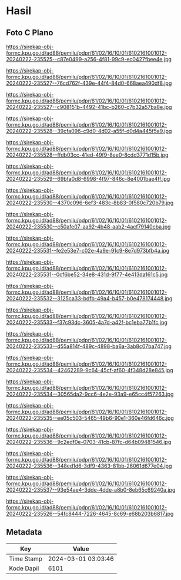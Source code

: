 # Hasil

## Foto C Plano

https://sirekap-obj-formc.kpu.go.id/ad88/pemilu/pdpr/61/02/16/10/01/6102161001012-20240222-235525--c87e0499-a256-4f81-99c9-ec0427fbee4e.jpg

https://sirekap-obj-formc.kpu.go.id/ad88/pemilu/pdpr/61/02/16/10/01/6102161001012-20240222-235527--76cd762f-439e-44f4-84d0-668aea490df8.jpg

https://sirekap-obj-formc.kpu.go.id/ad88/pemilu/pdpr/61/02/16/10/01/6102161001012-20240222-235527--c908151b-4492-41bc-b260-c7b32a57ba8e.jpg

https://sirekap-obj-formc.kpu.go.id/ad88/pemilu/pdpr/61/02/16/10/01/6102161001012-20240222-235528--39cfa096-c9d0-4d02-a55f-d0d4a445f5a9.jpg

https://sirekap-obj-formc.kpu.go.id/ad88/pemilu/pdpr/61/02/16/10/01/6102161001012-20240222-235528--ffdb03cc-41ed-49f9-8ee0-8cdd3771d15b.jpg

https://sirekap-obj-formc.kpu.go.id/ad88/pemilu/pdpr/61/02/16/10/01/6102161001012-20240222-235529--69bfa0d8-6998-4f97-846c-8e4001bae4ff.jpg

https://sirekap-obj-formc.kpu.go.id/ad88/pemilu/pdpr/61/02/16/10/01/6102161001012-20240222-235530--4370c096-6ef3-483c-8b83-0f580c720b79.jpg

https://sirekap-obj-formc.kpu.go.id/ad88/pemilu/pdpr/61/02/16/10/01/6102161001012-20240222-235530--c50afe07-aa92-4b48-aab2-4acf79140cba.jpg

https://sirekap-obj-formc.kpu.go.id/ad88/pemilu/pdpr/61/02/16/10/01/6102161001012-20240222-235531--fe2e53e7-c02e-4a9e-91c9-8e7d973bfb4a.jpg

https://sirekap-obj-formc.kpu.go.id/ad88/pemilu/pdpr/61/02/16/10/01/6102161001012-20240222-235531--0cf6be52-34e8-431d-9f77-4e413da161c5.jpg

https://sirekap-obj-formc.kpu.go.id/ad88/pemilu/pdpr/61/02/16/10/01/6102161001012-20240222-235532--3125ca33-bdfb-49a4-b457-b0e478174448.jpg

https://sirekap-obj-formc.kpu.go.id/ad88/pemilu/pdpr/61/02/16/10/01/6102161001012-20240222-235533--f37c93dc-3605-4a7d-a42f-bc1eba77b1fc.jpg

https://sirekap-obj-formc.kpu.go.id/ad88/pemilu/pdpr/61/02/16/10/01/6102161001012-20240222-235533--d55a814f-489c-4898-ba6a-3ab8c07ba747.jpg

https://sirekap-obj-formc.kpu.go.id/ad88/pemilu/pdpr/61/02/16/10/01/6102161001012-20240222-235534--42462289-9c64-45cf-af60-4f348d28e845.jpg

https://sirekap-obj-formc.kpu.go.id/ad88/pemilu/pdpr/61/02/16/10/01/6102161001012-20240222-235534--30565da2-9cc6-4e2e-93a9-e65cc4f57263.jpg

https://sirekap-obj-formc.kpu.go.id/ad88/pemilu/pdpr/61/02/16/10/01/6102161001012-20240222-235535--ee05c503-5465-49b6-90e1-360e46fd646c.jpg

https://sirekap-obj-formc.kpu.go.id/ad88/pemilu/pdpr/61/02/16/10/01/6102161001012-20240222-235536--9c2edf0e-0703-41cb-87fc-d64b09481546.jpg

https://sirekap-obj-formc.kpu.go.id/ad88/pemilu/pdpr/61/02/16/10/01/6102161001012-20240222-235536--348ed1d6-3df9-4363-81bb-26061d677e04.jpg

https://sirekap-obj-formc.kpu.go.id/ad88/pemilu/pdpr/61/02/16/10/01/6102161001012-20240222-235537--93e54ae4-3dde-4dde-a8b0-8eb65c69240a.jpg

https://sirekap-obj-formc.kpu.go.id/ad88/pemilu/pdpr/61/02/16/10/01/6102161001012-20240222-235526--54fc8444-7226-4645-8c69-e68b203b6817.jpg


## Metadata

| Key        | Value               |
| ---------- | ------------------- |
| Time Stamp | 2024-03-01 03:03:46 |
| Kode Dapil | 6101                |



